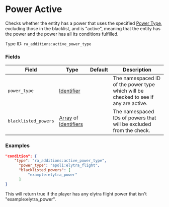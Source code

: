 # Power Active

Checks whether the entity has a power that uses the specified [Power Type](https://origins.readthedocs.io/en/latest/types/power_types/), excluding those in the blacklist, and is "active", meaning that the entity has the power and the power has all its conditions fulfilled.

Type ID: `ra_additions:active_power_type`


### Fields

Field  | Type | Default | Description
-------|------|---------|-------------
`power_type` | [Identifier](../data_types/identifier.md) | | The namespaced ID of the power type which will be checked to see if any are active.
`blacklisted_powers` | [Array](../data_types/array.md) of [Identifiers](../data_types/identifier.md) | | The namespaced IDs of powers that will be excluded from the check.


### Examples
```json
"condition": {
  	"type": "ra_additions:active_power_type",
      "power_type": "apoli:elytra_flight",
      "blacklisted_powers": [
          "example:elytra_power"
      ]
}
```
This will return true if the player has any elytra flight power that isn't "example:elytra_power".
